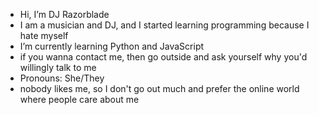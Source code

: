 - Hi, I’m DJ Razorblade
- I am a musician and DJ, and I started learning programming because I hate myself
- I’m currently learning Python and JavaScript
- if you wanna contact me, then go outside and ask yourself why you'd willingly talk to me
- Pronouns: She/They
- nobody likes me, so I don't go out much and prefer the online world where people care about me

<!---
Harm0niWAV/Harm0niWAV is a ✨ special ✨ repository because its `README.md` (this file) appears on your GitHub profile.
You can click the Preview link to take a look at your changes.
--->

